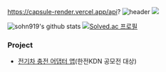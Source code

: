 <!--
![sohn919's GitHub stats](https://github-readme-stats.vercel.app/api?username=sohn919&show_icons=true&theme=radical)

<!--
**sohn919/sohn919** is a ✨ _special_ ✨ repository because its `README.md` (this file) appears on your GitHub profile.

Here are some ideas to get you started:

- 🔭 I’m currently working on ...
- 🌱 I’m currently learning ...
- 👯 I’m looking to collaborate on ...
- 🤔 I’m looking for help with ...
- 💬 Ask me about ...
- 📫 How to reach me: ...
- 😄 Pronouns: ...
- ⚡ Fun fact: ...
-->

https://capsule-render.vercel.app/api?
![header](https://capsule-render.vercel.app/api?type=wave&color=auto&height=300&section=header&text=capsule%20render&fontSize=90)
<img src="https://capsule-render.vercel.app/api?type=wave&color=auto&height=300&section=header&text=capsule%20render&fontSize=90" />


![sohn919's github stats](https://github-readme-stats.vercel.app/api?username=sohn919&show_icons=true)
[![Solved.ac
프로필](http://mazassumnida.wtf/api/v2/generate_badge?boj=sohn919)](https://solved.ac/sohn919)




### Project

+ [전기차 충전 어댑터 앱](https://github.com/sohn919/charging_apps)(한전KDN 공모전 대상)
